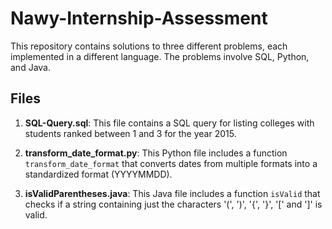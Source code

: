 # Nawy-Internship-Assessment
This repository contains solutions to three different problems, each implemented in a different language. The problems involve SQL, Python, and Java.

## Files

1. **SQL-Query.sql**: This file contains a SQL query for listing colleges with students ranked between 1 and 3 for the year 2015.

2. **transform_date_format.py**: This Python file includes a function `transform_date_format` that converts dates from multiple formats into a standardized format (YYYYMMDD).

3. **isValidParentheses.java**: This Java file includes a function `isValid` that checks if a string containing just the characters '(', ')', '{', '}', '[' and ']' is valid.
